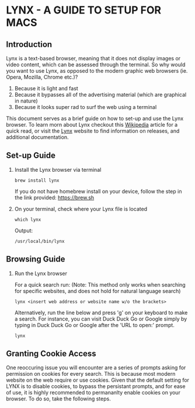# LYNX - A GUIDE TO SETUP FOR MACS

## Introduction
Lynx is a text-based browser, meaning that it does not display images or video content, which can be assessed through the terminal. So why would you want to use Lynx, as opposed to the modern graphic web browsers (ie. Opera, Mozilla, Chrome etc.)?
1. Because it is light and fast
2. Because it bypasses all of the advertising material (which are graphical in nature)
3. Because it looks super rad to surf the web using a terminal
<p> This document serves as a brief guide on how to set-up and use the Lynx browser. To learn morn about Lynx checkout this <a href='https://en.wikipedia.org/wiki/Lynx_(web_browser)'>Wikipedia</a> article for a quick read, or visit the <a href='https://lynx.invisible-island.net/'>Lynx</a> website to find information on releases, and additional documentation.

## Set-up Guide
1. Install the Lynx browser via terminal
   
	```
	brew install lynx
	```
     If you do not have homebrew install on your device, follow the step in the link provided: https://brew.sh

2. On your terminal, check where your Lynx file is located
	```
	which lynx
	```
     Output:
	  ```
	 /usr/local/bin/lynx
	  ```

## Browsing Guide
1. Run the Lynx browser
   
     For a quick search run: (Note: This method only works when searching for specific websites, and does not hold for natural language search)
	  ```
	  lynx <insert web address or website name w/o the brackets>
	  ```
     Alternatively, run the line below and press 'g' on your keyboard to make a search. For instance, you can visit Duck Duck Go or Google simply by typing in Duck Duck Go or Google after the 'URL to open:' prompt.

	  ```
	  lynx
	  ```

## Granting Cookie Access
One reoccuring issue you will encounter are a series of prompts asking for permission on cookies for every search. This is because most modern website on the web require or use cookies. Given that the default setting for LYNX is to disable cookies, to bypass the persistant prompts, and for ease of use, it is highly recommended to permananlty enable cookies on your browser. To do so, take the following steps. 

 

